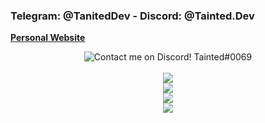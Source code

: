 ### Telegram: @TanitedDev - Discord: @Tainted.Dev

[**Personal Website**](tainted.dev) 

<div align="center">
<img align="center" src="https://discord.c99.nl/widget/theme-2/523827341030457365.png" alt="Contact me on Discord! Tainted#0069">
  <br>
  <br>
  
<img align="center" src="https://github-readme-activity-graph.cyclic.app/graph?username=Tainted06&theme=react-dark"/>
  
<br>
<img align="center" src="https://github-readme-stats.vercel.app/api?username=Tainted06&show_icons=true&theme=tokyonight"/>
<br>
<img align="center" src="https://github-readme-stats.vercel.app/api/top-langs/?username=Tainted06&layout=compact&theme=tokyonight"/>
<br>
<img align="center" src="https://komarev.com/ghpvc/?username=Tainted06"/>
</div>
